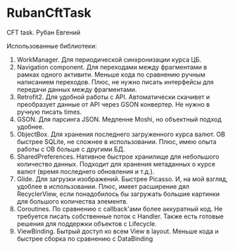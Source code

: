 # RubanCftTask
CFT task. Рубан Евгений

Использованные библиотеки:
1. WorkManager. Для периодической синхронизации курса ЦБ.
2. Navigation component. Для переходами между фрагментами в рамках одного активити. Меньше кода по сравнению ручным написанием переходов. Плюс, не нужно писать интерфейсы для передачи данных между фрагментами.
3. Retrofit2. Для удобной работы с API. Автоматически скачивет и преобразует данные от API через GSON конвертер. Не нужно в ручную писать times. 
4. GSON. Для парсинга JSON. Медленне Moshi, но объектный подход удобнее.
5. ObjectBox. Для хранения последнего загруженного курса валют. OB быстрее SQLite, не сложнее в использовании. Плюс, имею опыта работы с OB больше c другими БД.
6. SharedPreferences. Нативное быстрое хранилище для небольшого количество данных. Подходит для хранения метаданных о курсе валют (время последнего обновления и т.д.).
7. Glide. Для загрузки изображений. Быстрее Picasso. И, на мой взгляд, удоблее в использовании. Плюс, имеет расширение дял RecyclerView, если понадобилось бы загружать большие картинки для большого количества элементв.
8. Coroutines. По сравнению с callback'ами более аккуратный код. Не требуется писать собственные поток с Handler. Также есть готовые решения для поддержки объектов с Lifecycle.
9. ViewBinding. Бытрый доступ ко всем View в layout. Меньше кода и быстрее сборка по сравнению с DataBinding
